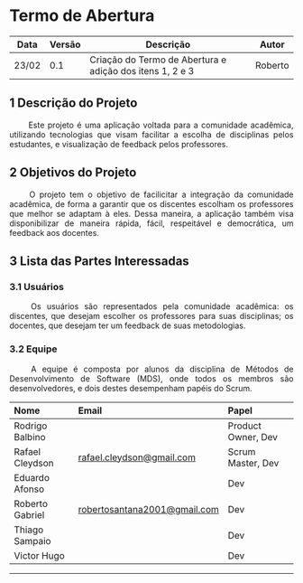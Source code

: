 # Termo de Abertura

Data|Versão|Descrição|Autor
-|-|-|-
23/02|0.1|Criação do Termo de Abertura e adição dos itens 1, 2 e 3| Roberto|


## 1 <a name="1">Descrição do Projeto</a>

<p align="justify"> &emsp;&emsp; Este projeto é uma aplicação voltada para a comunidade acadêmica, utilizando tecnologias que visam facilitar a escolha de disciplinas pelos estudantes, e visualização de feedback pelos professores.</p>

## 2 <a name="2">Objetivos do Projeto</a>

<p align="justify"> &emsp;&emsp; O projeto tem o objetivo de facilicitar a integração da comunidade acadêmica, de forma a garantir que os discentes escolham os professores que melhor se adaptam à eles. Dessa maneira, a aplicação também visa disponibilizar de maneira rápida, fácil, respeitável e democrática, um feedback aos docentes.</p>


## 3 <a name="3">Lista das Partes Interessadas</a>

### 3.1 <a name="3_1">Usuários</a>
<p align="justify"> &emsp;&emsp; Os usuários são representados pela comunidade acadêmica: os discentes, que desejam escolher os professores para suas disciplinas; os docentes, que desejam ter um feedback de suas metodologias. </p>

### 3.2 <a name="3_2">Equipe</a>
<p align="justify"> &emsp;&emsp; A equipe é composta por alunos da disciplina de Métodos de Desenvolvimento de Software (MDS), onde todos os membros são desenvolvedores, e dois destes desempenham papéis do Scrum. </p>

|**Nome**|**Email**|**Papel**|
|:-|:-|:-|
| Rodrigo Balbino|| Product Owner, Dev|
| Rafael Cleydson| rafael.cleydson@gmail.com| Scrum Master, Dev|
| Eduardo Afonso| | Dev |
| Roberto Gabriel| robertosantana2001@gmail.com| Dev |
| Thiago Sampaio|| Dev |
| Victor Hugo|| Dev |

___
